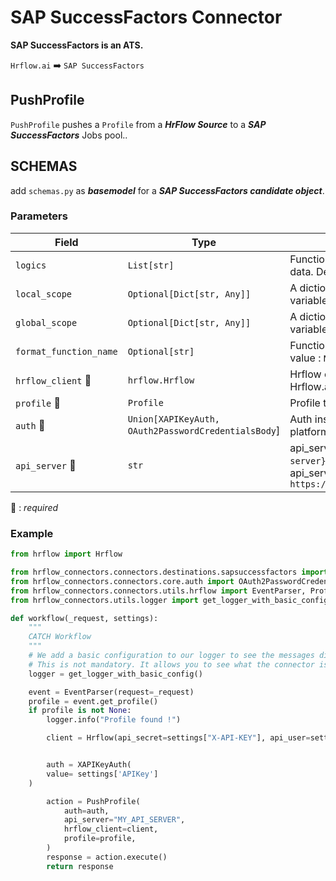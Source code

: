 # SAP SuccessFactors Connector
**SAP SuccessFactors is an ATS.**

`Hrflow.ai` :arrow_right: `SAP SuccessFactors`

## PushProfile
`PushProfile` pushes a `Profile` from a ***HrFlow Source*** to a ***SAP SuccessFactors*** Jobs pool..

## SCHEMAS
add `schemas.py` as ***basemodel*** for a ***SAP SuccessFactors candidate object***.

### Parameters

| Field | Type | Description |
| ----- | ---- | ----------- |
| `logics`  | `List[str]` | Function names to apply as filter before pushing the data. Default value : `[]`        |
| `local_scope`  | `Optional[Dict[str, Any]]` | A dictionary containing the current scope's local variables. Default value : `None`        |
| `global_scope`  | `Optional[Dict[str, Any]]` | A dictionary containing the current scope's global variables. Default value : `None`       |
| `format_function_name`  | `Optional[str]` | Function name to format job before pushing. Default value : `None`        |
| `hrflow_client` :red_circle: | `hrflow.Hrflow` | Hrflow client instance used to communicate with the Hrflow.ai API        |
| `profile` :red_circle: | `Profile` | Profile to push        |
| `auth` :red_circle: | `Union[XAPIKeyAuth, OAuth2PasswordCredentialsBody`] | Auth instance to identify and communicate with the platform        |
| `api_server` :red_circle: | `str` | api_server: the `api_server` in `https://{api-server}/odata/v2`. For example api_server=`apisalesdemo8.successfactors.com` in `https://apisalesdemo8.successfactors.com/odata/v2`        |

:red_circle: : *required* 

### Example

```python
from hrflow import Hrflow

from hrflow_connectors.connectors.destinations.sapsuccessfactors import PushProfile
from hrflow_connectors.connectors.core.auth import OAuth2PasswordCredentialsBody, XAPIKeyAuth
from hrflow_connectors.connectors.utils.hrflow import EventParser, Profile, Source
from hrflow_connectors.utils.logger import get_logger_with_basic_config

def workflow(_request, settings):
    """
    CATCH Workflow
    """    
    # We add a basic configuration to our logger to see the messages displayed in the standard output
    # This is not mandatory. It allows you to see what the connector is doing.
    logger = get_logger_with_basic_config()

    event = EventParser(request=_request)
    profile = event.get_profile()
    if profile is not None:
        logger.info("Profile found !")

        client = Hrflow(api_secret=settings["X-API-KEY"], api_user=settings["X-USER-EMAIL"])


        auth = XAPIKeyAuth(
        value= settings['APIKey']
    )

        action = PushProfile(
            auth=auth,
            api_server="MY_API_SERVER",
            hrflow_client=client,
            profile=profile,
        )
        response = action.execute()
        return response
```